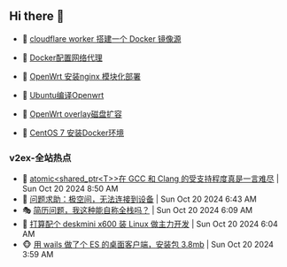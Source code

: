 ## Hi there 👋

<!--
**dkyg666/dkyg666** is a ✨ _special_ ✨ repository because its `README.md` (this file) appears on your GitHub profile.

Here are some ideas to get you started:

- 🔭 I’m currently working on ...
- 🌱 I’m currently learning ...
- 👯 I’m looking to collaborate on ...
- 🤔 I’m looking for help with ...
- 💬 Ask me about ...
- 📫 How to reach me: ...
- 😄 Pronouns: ...
- ⚡ Fun fact: ...
-->

<!-- BLOG-POST-LIST:START -->
- 🦩 [cloudflare worker 搭建一个 Docker 镜像源](http://blog.1996099.xyz/archives/cloudflare-worker-da-jian-yi-ge-docker-jing-xiang-zhan) 

- 🚦 [Docker配置网络代理](http://blog.1996099.xyz/archives/dockerpei-zhi-wang-luo-dai-li) 

- 🫶 [OpenWrt 安装nginx 模块化部署](http://blog.1996099.xyz/archives/openwrt-an-zhuang-nginx-mo-kuai-hua-bu-shu) 

- 🦄 [Ubuntu编译Openwrt](http://blog.1996099.xyz/archives/ubuntuzi-bian-yi-openwrt) 

- 🐻 [OpenWrt overlay磁盘扩容](http://blog.1996099.xyz/archives/openwrt-overlay) 

- 🤖 [CentOS 7 安装Docker环境](http://blog.1996099.xyz/archives/centos-docker) 
<!-- BLOG-POST-LIST:END -->

### v2ex-全站热点
<!-- v2ex:START -->
- 🥸 [atomic&lt;shared_ptr&lt;T&gt;&gt;在 GCC 和 Clang 的受支持程度真是一言难尽](https://www.v2ex.com/t/1081936#reply0) | Sun Oct 20 2024 8:50 AM
- 🤗 [问题求助：极空间，无法连接到设备](https://www.v2ex.com/t/1081900#reply0) | Sun Oct 20 2024 6:43 AM
- 🎭 [简历问题，我这种能自称全栈吗？](https://www.v2ex.com/t/1081894#reply13) | Sun Oct 20 2024 6:09 AM
- 🥷 [打算配个 deskmini x600 装 Linux 做主力开发](https://www.v2ex.com/t/1081893#reply6) | Sun Oct 20 2024 6:04 AM
- 🐵 [用 wails 做了个 ES 的桌面客户端，安装包 3.8mb](https://www.v2ex.com/t/1081878#reply12) | Sun Oct 20 2024 3:59 AM<!-- v2ex:END -->

